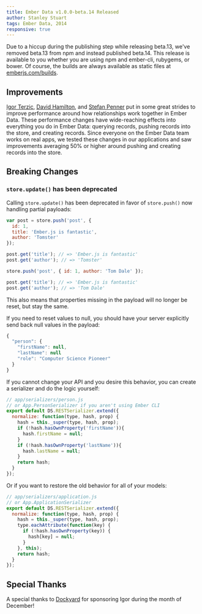 ```yaml
---
title: Ember Data v1.0.0-beta.14 Released
author: Stanley Stuart
tags: Ember Data, 2014
responsive: true
---
```


Due to a hiccup during the publishing step while releasing beta.13,
we've removed beta.13 from npm and instead published beta.14. This
release is available to you whether you are using npm and ember-cli,
rubygems, or bower. Of course, the builds are always available as static
files at [emberjs.com/builds](http://emberjs.com/builds).

## Improvements

[Igor Terzic][igor], [David Hamilton][hjdivad], and [Stefan
Penner][stef] put in some great strides to improve performance around
how relationships work together in Ember Data. These performance changes
have wide-reaching effects into everything you do in Ember Data:
querying records, pushing records into the store, and creating records.
Since everyone on the Ember Data team works on real apps, we tested
these changes in our applications and saw improvements averaging 50% or
higher around pushing and creating records into the store.

## Breaking Changes

### `store.update()` has been deprecated

Calling `store.update()` has been deprecated in favor of `store.push()`
now
handling partial payloads:

```javascript
var post = store.push('post', {
  id: 1,
  title: 'Ember.js is fantastic',
  author: 'Tomster'
});

post.get('title'); // => 'Ember.js is fantastic'
post.get('author'); // => 'Tomster'

store.push('post', { id: 1, author: 'Tom Dale' });

post.get('title'); // => 'Ember.js is fantastic'
post.get('author'); // => 'Tom Dale'
```

This also means that properties missing in the payload will no longer be
reset,
but stay the same.

If you need to reset values to null, you should have your server
explicitly
send back null values in the payload:

```javascript
{
  "person": {
    "firstName": null,
    "lastName": null
    "role": "Computer Science Pioneer"
  }
}
```

If you cannot change your API and you desire this behavior, you can
create a
serializer and do the logic yourself:

```javascript
// app/serializers/person.js
// or App.PersonSerializer if you aren't using Ember CLI
export default DS.RESTSerializer.extend({
  normalize: function(type, hash, prop) {
    hash = this._super(type, hash, prop);
    if (!hash.hasOwnProperty('firstName')){
      hash.firstName = null;
    }
    if (!hash.hasOwnProperty('lastName')){
      hash.lastName = null;
    }
    return hash;
  }
});
```

Or if you want to restore the old behavior for all of your models:

```javascript
// app/serializers/application.js
// or App.ApplicationSerializer
export default DS.RESTSerializer.extend({
  normalize: function(type, hash, prop) {
    hash = this._super(type, hash, prop);
    type.eachAttribute(function(key) {
      if (!hash.hasOwnProperty(key)) {
        hash[key] = null;
      }
    }, this);
    return hash;
  }
});
```

## Special Thanks

A special thanks to [Dockyard][dockyard] for sponsoring Igor during the
month of December!

<!-- Links -->
[igor]: https://twitter.com/terzicigor
[hjdivad]: https://twitter.com/hjdivad
[stef]: https://twitter.com/stefanpenner
[dockyard]: http://dockyard.com
